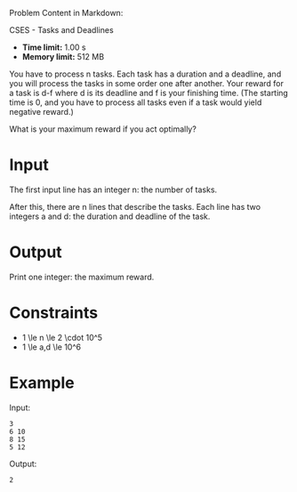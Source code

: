 Problem Content in Markdown:


CSES \- Tasks and Deadlines




* **Time limit:** 1\.00 s
* **Memory limit:** 512 MB




You have to process n tasks. Each task has a duration and a deadline, and you will process the tasks in some order one after another. Your reward for a task is d\-f where d is its deadline and f is your finishing time. (The starting time is 0, and you have to process all tasks even if a task would yield negative reward.)


What is your maximum reward if you act optimally?


Input
=====


The first input line has an integer n: the number of tasks.


After this, there are n lines that describe the tasks. Each line has two integers a and d: the duration and deadline of the task.


Output
======


Print one integer: the maximum reward.


Constraints
===========


* 1 \\le n \\le 2 \\cdot 10^5
* 1 \\le a,d \\le 10^6


Example
=======


Input:



```
3
6 10
8 15
5 12

```

Output:



```
2

```
 
